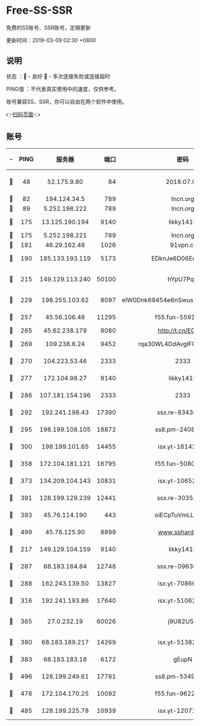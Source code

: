 # Free-SS-SSR

免费的SS账号、SSR账号，定期更新

更新时间：2019-03-09 02:30 +0800

## 说明

状态     ：🙂 - 良好 🙁 - 多次连接失败或连接超时

PING值   ：不代表真实使用中的速度，仅供参考。

账号兼容SS、SSR，你可以自由在两个软件中使用。

👉[扫码页面](https://liesauer.github.io/Free-SS-SSR/)👈

## 账号

|-|PING|服务器|端口|密码|加密方式|区域|
|:----:|:----:|:-----:|-----:|:----:|:----:|:----:|
|🙂|48|52.175.9.80|84|2018.07.07|chacha20-ietf-poly1305|HK|
|🙂|82|194.124.34.5|789|lncn.org|rc4|JP|
|🙂|89|5.252.198.222|789|lncn.org|rc4|JP|
|🙂|175|13.125.190.194|9140|likky1415|aes-256-cfb|KR|
|🙂|175|5.252.198.221|789|lncn.org|rc4|JP|
|🙂|181|46.29.162.48|1026|91vpn.cf|rc4-md5|RU|
|🙂|190|185.133.193.119|5173|EDknJe6D06EoWDaw|aes-256-cfb|US|
|🙂|215|149.129.113.240|50100|hYpU7PqP|chacha20-ietf-poly1305|CN|
|🙂|229|198.255.103.62|8097|eIW0Dnk69454e6nSwuspv9DmS201tQ0D|aes-256-cfb|US|
|🙂|257|45.56.106.48|11295|f55.fun-55916918|aes-256-cfb|US|
|🙂|265|45.62.238.179|8080|http://t.cn/EGJIyrl|rc4-md5|CA|
|🙂|269|109.238.6.24|9452|rqa30WL4DdAvgIFG6Fs3znzTa|aes-256-cfb|FR|
|🙂|270|104.223.53.46|2333|2333|aes-256-cfb|US|
|🙂|277|172.104.98.27|9140|likky1415|aes-256-cfb|JP|
|🙂|286|107.181.154.196|2333|2333|aes-256-cfb|US|
|🙂|292|192.241.198.43|17390|ssx.re-83430216|aes-256-cfb|US|
|🙂|295|198.199.108.105|18872|ss8.pm-24089859|aes-256-cfb|US|
|🙂|300|198.199.101.65|14455|isx.yt-16143744|aes-256-cfb|US|
|🙂|358|172.104.181.121|16795|f55.fun-50803874|aes-256-cfb|SG|
|🙂|373|134.209.104.143|10831|isx.yt-10652136|aes-256-cfb|SG|
|🙂|391|128.199.129.239|12441|ssx.re-30353118|aes-256-cfb|SG|
|🙂|393|45.76.114.190|443|oiECpTuVmLLxk4Ts|aes-256-cfb|AU|
|🙂|499|45.76.125.90|8899|www.sphard.com|aes-256-cfb|AU|
|🙂|217|149.129.104.159|9140|likky1415|aes-256-cfb|CN|
|🙂|287|68.183.164.84|12748|ssx.re-09636957|aes-256-cfb|US|
|🙂|288|162.243.139.50|13827|isx.yt-70866658|aes-256-cfb|US|
|🙂|316|192.241.193.86|17640|isx.yt-51062098|aes-256-cfb|US|
|🙂|365|27.0.232.19|60026|j9U82U53|xchacha20-ietf-poly1305|HK|
|🙂|380|68.183.189.217|14269|isx.yt-51382941|aes-256-cfb|SG|
|🙂|383|68.183.183.18|6172|gEupN|aes-256-cfb|SG|
|🙂|496|128.199.249.61|17781|ss8.pm-53490777|aes-256-cfb|SG|
|🙁|478|172.104.170.25|10092|f55.fun-96225402|aes-256-cfb|SG|
|🙁|485|128.199.225.78|10939|isx.yt-12071162|aes-256-cfb|SG|
